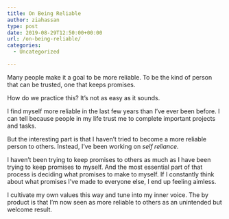 ```yaml
---
title: On Being Reliable
author: ziahassan
type: post
date: 2019-08-29T12:50:00+00:00
url: /on-being-reliable/
categories:
  - Uncategorized

---
```

Many people make it a goal to be more reliable. To be the kind of person that can be trusted, one that keeps promises. 

How do we practice this? It&#8217;s not as easy as it sounds. 

I find myself more reliable in the last few years than I&#8217;ve ever been before. I can tell because people in my life trust me to complete important projects and tasks. 

But the interesting part is that I haven&#8217;t tried to become a more reliable person to others. Instead, I&#8217;ve been working on _self reliance._ 

I haven&#8217;t been trying to keep promises to others as much as I have been trying to keep promises to myself. And the most essential part of that process is deciding what promises to make to myself. If I constantly think about what promises I&#8217;ve made to everyone else, I end up feeling aimless. 

I cultivate my own values this way and tune into my inner voice. The by product is that I&#8217;m now seen as more reliable to others as an unintended but welcome result.